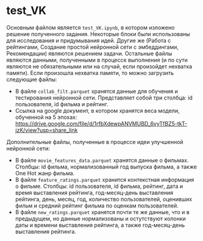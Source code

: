 # test_VK
Основным файлом является ```test_VK.ipynb```, в котором изложено решение полученного задания. Некоторые блоки были использованы для исследования и придумывания идей. Другие же (Работа с рейтингами, Создание простой нейронной сети с эмбеддингами, Рекомендации) являются решением задачи. 
Остальные файлы являются данными, полученными в процессе выполнения (и по сути являются не обязательными или на случай, если произойдет нехватка памяти).
Если произошла нехватка памяти, то можно загрузить следующие файлы:
- В файле ```collab_filt.parquet``` хранятся данные для обучения и тестирования нейронной сети. Представляет собой три столбца: id пользователя, id фильма и рейтинг.
- Ссылка на google документ, в котором хранятся веса модели, обученной на 5 эпохах: https://drive.google.com/file/d/1rfbXdewpANVMUBD_6vyTfBZ5-tkT-jzK/view?usp=share_link

Дополнительные файлы, полученные в процессе идеи улучшенной нейронной сети:
- В файле ```movie_features_data.parquet``` хранятся данные о фильмах. Столбцы: id фильма, нормализованный год выпуска фильма, а также One Hot жанр фильма.
- В файле ```feature_ratings.parquet``` хранится контекстная информация о фильме. Столбцы: id пользователя, id фильма, рейтинг, дата и время выставления рейтинга, год-месяц-день выставления рейтинга, день, месяц, год, количество пользователей, оценивших фильм и средний рейтинг фильма по оценкам пользователей.
- В файле ```new_ratings.parquet``` хранятся почти те же данные, что и в предыдущем, но данные нормализованы и остутствуют колонки даты и времени выставления рейтинга, а также год-месяц-день выставления рейтинга.
